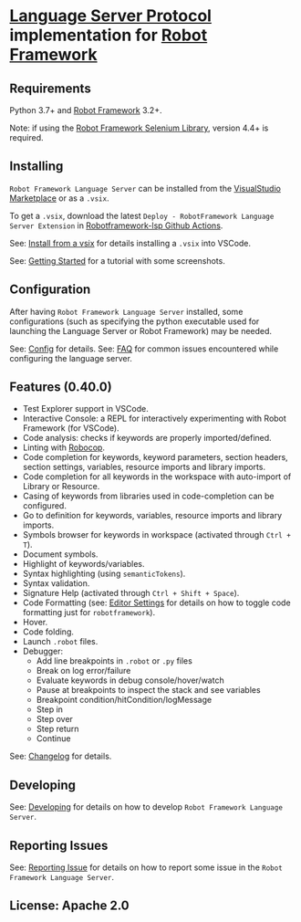 [Language Server Protocol](https://github.com/Microsoft/language-server-protocol) implementation for [Robot Framework](https://robotframework.org/)
=============

Requirements
-------------

Python 3.7+ and [Robot Framework](https://robotframework.org/) 3.2+.

Note: if using the [Robot Framework Selenium Library](https://github.com/robotframework/SeleniumLibrary), version 4.4+ is required.

Installing
-----------

`Robot Framework Language Server` can be installed from the [VisualStudio Marketplace](https://marketplace.visualstudio.com/items?itemName=robocorp.robotframework-lsp) or as a `.vsix`.

To get a `.vsix`, download the latest `Deploy - RobotFramework Language Server Extension` in [Robotframework-lsp Github Actions](https://github.com/robocorp/robotframework-lsp/actions?query=workflow%3A%22Deploy+-+RobotFramework+Language+Server+Extension%22).

See: [Install from a vsix](https://code.visualstudio.com/docs/editor/extension-gallery#_install-from-a-vsix) for details installing a `.vsix` into VSCode.

See: [Getting Started](https://robocorp.com/docs/developer-tools/visual-studio-code/lsp-extension#what-is-the-language-server-protocol-lsp-and-why-is-it-useful) for a tutorial with some screenshots.


Configuration
-------------

After having `Robot Framework Language Server` installed, some configurations (such as specifying
the python executable used for launching the Language Server or Robot Framework)
may be needed.

See: [Config](https://github.com/robocorp/robotframework-lsp/tree/robotframework-lsp-0.40.0/robotframework-ls/docs/config.md) for details.
See: [FAQ](https://github.com/robocorp/robotframework-lsp/tree/robotframework-lsp-0.40.0/robotframework-ls/docs/faq.md) for common issues encountered while configuring the language server.
  

Features (0.40.0)
-----------------

- Test Explorer support in VSCode.
- Interactive Console: a REPL for interactively experimenting with Robot Framework (for VSCode).
- Code analysis: checks if keywords are properly imported/defined.
- Linting with [Robocop](https://robocop.readthedocs.io/en/latest/).
- Code completion for keywords, keyword parameters, section headers, section settings, variables, resource imports and library imports.
- Code completion for all keywords in the workspace with auto-import of Library or Resource.
- Casing of keywords from libraries used in code-completion can be configured.
- Go to definition for keywords, variables, resource imports and library imports.
- Symbols browser for keywords in workspace (activated through `Ctrl + T`).
- Document symbols.
- Highlight of keywords/variables.
- Syntax highlighting (using `semanticTokens`).
- Syntax validation.
- Signature Help (activated through `Ctrl + Shift + Space`).
- Code Formatting (see: [Editor Settings](https://code.visualstudio.com/docs/getstarted/settings#_language-specific-editor-settings) for details on how to toggle code formatting just for `robotframework`).
- Hover.
- Code folding.
- Launch `.robot` files.
- Debugger:
  - Add line breakpoints in `.robot` or `.py` files
  - Break on log error/failure
  - Evaluate keywords in debug console/hover/watch
  - Pause at breakpoints to inspect the stack and see variables
  - Breakpoint condition/hitCondition/logMessage
  - Step in
  - Step over
  - Step return
  - Continue

See: [Changelog](https://github.com/robocorp/robotframework-lsp/tree/robotframework-lsp-0.40.0/robotframework-ls/docs/changelog.md) for details.


Developing
------------

See: [Developing](https://github.com/robocorp/robotframework-lsp/tree/robotframework-lsp-0.40.0/robotframework-ls/docs/develop.md) for details on how to develop `Robot Framework Language Server`.

Reporting Issues
-----------------

See: [Reporting Issue](https://github.com/robocorp/robotframework-lsp/tree/robotframework-lsp-0.40.0/robotframework-ls/docs/reporting_issues.md) for details on how to report some issue in the `Robot Framework Language Server`.

License: Apache 2.0
-------------------
